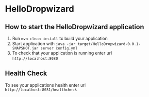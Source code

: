 # HelloDropwizard

How to start the HelloDropwizard application
---

1. Run `mvn clean install` to build your application
1. Start application with `java -jar target/HelloDropwizard-0.0.1-SNAPSHOT.jar server config.yml`
1. To check that your application is running enter url `http://localhost:8080`

Health Check
---

To see your applications health enter url `http://localhost:8081/healthcheck`
